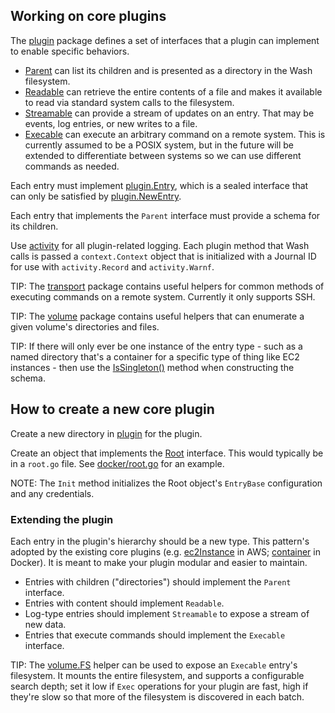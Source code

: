 ## Working on core plugins

The [plugin] package defines a set of interfaces that a plugin can implement to enable specific behaviors.
- [Parent](https://godoc.org/github.com/puppetlabs/wash/plugin#Parent) can list its children and is presented as a directory in the Wash filesystem.
- [Readable](https://godoc.org/github.com/puppetlabs/wash/plugin#Readable) can retrieve the entire contents of a file and makes it available to read via standard system calls to the filesystem.
- [Streamable](https://godoc.org/github.com/puppetlabs/wash/plugin#Streamable) can provide a stream of updates on an entry. That may be events, log entries, or new writes to a file.
- [Execable](https://godoc.org/github.com/puppetlabs/wash/plugin#Execable) can execute an arbitrary command on a remote system. This is currently assumed to be a POSIX system, but in the future will be extended to differentiate between systems so we can use different commands as needed.

Each entry must implement [plugin.Entry](https://godoc.org/github.com/puppetlabs/wash/plugin#Entry), which is a sealed interface that can only be satisfied by [plugin.NewEntry](https://godoc.org/github.com/puppetlabs/wash/plugin#NewEntry).

Each entry that implements the `Parent` interface must provide a schema for its children.

Use [activity](https://godoc.org/github.com/puppetlabs/wash/activity) for all plugin-related logging. Each plugin method that Wash calls is passed a `context.Context` object that is initialized with a Journal ID for use with `activity.Record` and `activity.Warnf`.

TIP: The [transport] package contains useful helpers for common methods of executing commands on a remote system. Currently it only supports SSH.

TIP: The [volume] package contains useful helpers that can enumerate a given volume's directories and files.

TIP: If there will only ever be one instance of the entry type - such as a named directory that's a container for a specific type of thing like EC2 instances - then use the [IsSingleton()](https://godoc.org/github.com/puppetlabs/wash/plugin#EntrySchema.IsSingleton) method when constructing the schema.


## How to create a new core plugin

Create a new directory in [plugin] for the plugin.

Create an object that implements the [Root](https://godoc.org/github.com/puppetlabs/wash/plugin#Root) interface. This would typically be in a `root.go` file. See [docker/root.go](https://github.com/puppetlabs/wash/blob/main/plugin/docker/root.go) for an example.

NOTE: The `Init` method initializes the Root object's `EntryBase` configuration and any credentials.

### Extending the plugin

Each entry in the plugin's hierarchy should be a new type. This pattern's adopted by the existing core plugins (e.g. [ec2Instance](https://github.com/puppetlabs/wash/blob/main/plugin/aws/ec2Instance.go) in AWS; [container](https://github.com/puppetlabs/wash/blob/main/plugin/docker/container.go) in Docker). It is meant to make your plugin modular and easier to maintain.

- Entries with children ("directories") should implement the `Parent` interface.
- Entries with content should implement `Readable`.
- Log-type entries should implement `Streamable` to expose a stream of new data.
- Entries that execute commands should implement the `Execable` interface.

TIP: The [volume.FS](https://godoc.org/github.com/puppetlabs/wash/volume#NewFS) helper can be used to expose an `Execable` entry's filesystem. It mounts the entire filesystem, and supports a configurable search depth; set it low if `Exec` operations for your plugin are fast, high if they're slow so that more of the filesystem is discovered in each batch.

[plugin]: https://godoc.org/github.com/puppetlabs/wash/plugin
[transport]: https://godoc.org/github.com/puppetlabs/wash/transport
[volume]: https://godoc.org/github.com/puppetlabs/wash/volume
